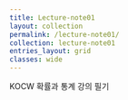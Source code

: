 ```yaml
---
title: Lecture-note01
layout: collection
permalink: /lecture-note01/
collection: lecture-note01
entries_layout: grid
classes: wide
---
```


KOCW 확률과 통계 강의 필기